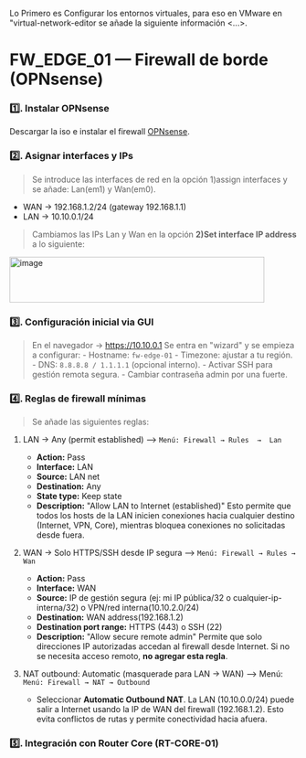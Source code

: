 
Lo Primero es Configurar los entornos virtuales, para eso en VMware en "virtual-network-editor se añade la siguiente información <...>.

# FW_EDGE_01 — Firewall de borde (OPNsense) 
### 1️⃣. Instalar OPNsense
Descargar la iso e instalar el firewall [OPNsense](https://opnsense.org/download/).

### 2️⃣. Asignar interfaces y IPs
> Se introduce las interfaces de red en la opción 1)assign interfaces y se añade: Lan(em1) y Wan(em0).
  - WAN → 192.168.1.2/24 (gateway 192.168.1.1)  
  - LAN → 10.10.0.1/24
    
> Cambiamos las IPs Lan y Wan en la opción **2)Set interface IP address** a lo siguiente:
<img width="446" height="80" alt="image" src="https://github.com/user-attachments/assets/4d76e6cd-da22-4cd0-b031-9d86aebc319f" />

### 3️⃣. Configuración inicial via GUI
> En el navegador → https://10.10.0.1
> Se entra en "wizard" y se empieza a configurar:
     - Hostname: `fw-edge-01`
     - Timezone: ajustar a tu región.
     - DNS: `8.8.8.8 / 1.1.1.1` (opcional interno).
     - Activar SSH para gestión remota segura.
     - Cambiar contraseña admin por una fuerte.

### 4️⃣. Reglas de firewall mínimas

> Se añade las siguientes reglas: 
    
  1. LAN → Any (permit established) --> `Menú: Firewall → Rules  →  Lan`
     - **Action:** Pass
     - **Interface:** LAN
     - **Source:** LAN net
     - **Destination:** Any
     - **State type:** Keep state
     - **Description:** "Allow LAN to Internet (established)"
  Esto permite que todos los hosts de la LAN inicien conexiones hacia cualquier destino (Internet, VPN, Core), mientras bloquea conexiones no solicitadas desde fuera.
  
  2. WAN → Solo HTTPS/SSH desde IP segura --> `Menú: Firewall → Rules → Wan`
     - **Action:** Pass
     - **Interface:** WAN
     - **Source:** IP de gestión segura (ej: mi IP pública/32 o cualquier-ip-interna/32) o VPN/red interna(10.10.2.0/24) 
     - **Destination:** WAN address(192.168.1.2)
     - **Destination port range:** HTTPS (443) o SSH (22)
     - **Description:** "Allow secure remote admin"
    Permite que solo direcciones IP autorizadas accedan al firewall desde Internet. Si no se necesita acceso remoto, **no agregar esta regla**.
       
  3. NAT outbound: Automatic (masquerade para LAN → WAN) --> Menú: `Menú: Firewall → NAT → Outbound`
     - Seleccionar **Automatic Outbound NAT**.
   La LAN (10.10.0.0/24) puede salir a Internet usando la IP de WAN del firewall (192.168.1.2). Esto evita conflictos de rutas y permite conectividad hacia afuera.

### 5️⃣. Integración con Router Core (RT-CORE-01)
